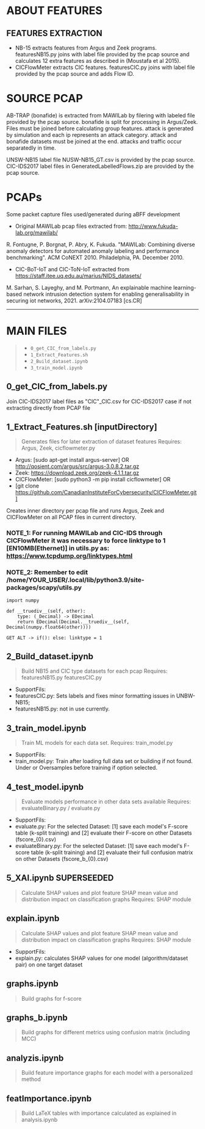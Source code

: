 # ABOUT FEATURES
## FEATURES EXTRACTION
- NB-15 extracts features from Argus and Zeek programs. featuresNB15.py joins with label file provided by the pcap source and calculates 12 extra features as described in (Moustafa et al 2015).
- CICFlowMeter extracts CIC features. featuresCIC.py joins with label file provided by the pcap source and adds Flow ID.

# SOURCE PCAP

AB-TRAP (bonafide) is extracted from MAWILab by filering with labeled file provided by the pcap source.
bonafide is split for processing in Argus/Zeek. Files must be joined before calculating group features.
attack is generated by simulation and each ip represents an attack category.
attack and bonafide datasets must be joined at the end.
attacks and traffic occur separatedly in time.

UNSW-NB15 label file NUSW-NB15_GT.csv is provided by the pcap source.
CIC-IDS2017 label files in GeneratedLabelledFlows.zip are provided by the pcap source.

# PCAPs
 Some packet capture files used/generated during aBFF development

* Original MAWILab pcap files extracted from: http://www.fukuda-lab.org/mawilab/

R. Fontugne, P. Borgnat, P. Abry, K. Fukuda. "MAWILab: Combining diverse anomaly detectors for automated anomaly labeling and performance benchmarking". ACM CoNEXT 2010. Philadelphia, PA. December 2010.

* CIC-BoT-IoT and CIC-ToN-IoT extracted from https://staff.itee.uq.edu.au/marius/NIDS_datasets/

M. Sarhan, S. Layeghy, and M. Portmann, An explainable machine learning-based network intrusion detection system for enabling generalisability in securing iot networks, 2021. arXiv:2104.07183 [cs.CR]

---

# MAIN FILES

> - `0_get_CIC_from_labels.py`
> - `1_Extract_Features.sh`
> - `2_Build_dataset.ipynb`
> - `3_train_model.ipynb`


## 0_get_CIC_from_labels.py 

Join CIC-IDS2017 label files as "CIC"_CIC.csv for CIC-IDS2017 case if not extracting directly from PCAP file


## 1_Extract_Features.sh [inputDirectory] 

> Generates files for later extraction of dataset features
> Requires: Argus, Zeek, cicflowmeter.py

- Argus: [sudo apt-get install argus-server] OR http://qosient.com/argus/src/argus-3.0.8.2.tar.gz
- Zeek: https://download.zeek.org/zeek-4.1.1.tar.gz
- CICFlowMeter: [sudo python3 -m pip install cicflowmeter] OR
- [git clone https://github.com/CanadianInstituteForCybersecurity/CICFlowMeter.git]

Creates inner directory per pcap file and runs Argus, Zeek and CICFlowMeter on all PCAP files in current directory.

### NOTE_1: For running MAWILab and CIC-IDS through CICFlowMeter it was necessary to force linktype to 1 [EN10MB(Ethernet)] in utils.py as: https://www.tcpdump.org/linktypes.html
### NOTE_2: Remember to edit /home/YOUR_USER/.local/lib/python3.9/site-packages/scapy/utils.py

```
import numpy
 
def __truediv__(self, other):
	type: (_Decimal) -> EDecimal
	return EDecimal(Decimal.__truediv__(self, Decimal(numpy.float64(other))))

GET ALT -> if(): else: linktype = 1
```

## 2_Build_dataset.ipynb 

> Build NB15 and CIC type datasets for each pcap
> Requires: featuresNB15.py featuresCIC.py

- SupportFils:
- featuresCIC.py: Sets labels and fixes minor formatting issues in UNBW-NB15;
- featuresNB15.py: not in use currently.

## 3_train_model.ipynb

> Train ML models for each data set.
> Requires: train_model.py

- SupportFils:
- train_model.py: Train after loading full data set or building if not found. Under or Oversamples before training if option selected.

## 4_test_model.ipynb

> Evaluate models performance in other data sets available
> Requires: evaluateBinary.py / evaluate.py

- SupportFils:
- evaluate.py: For the selected Dataset: [1] save each model's F-score table (k-split training) and [2] evaluate their F-score on other Datasets (fscore_{0}.csv)
- evaluateBinary.py: For the selected Dataset: [1] save each model's F-score table (k-split training) and [2] evaluate their full confusion matrix on other Datasets (fscore_b_{0}.csv)

## 5_XAI.ipynb  SUPERSEEDED

> Calculate SHAP values and plot feature SHAP mean value and distribution impact on classification graphs
> Requires: SHAP module

## explain.ipynb

> Calculate SHAP values and plot feature SHAP mean value and distribution impact on classification graphs
> Requires: SHAP module

- SupportFils:
- explain.py: calculates SHAP values for one model (algorithm/dataset pair) on one target dataset

## graphs.ipynb

> Build graphs for f-score

## graphs_b.ipynb

> Build graphs for different metrics using confusion matrix (including MCC)

## analyzis.ipynb

> Build feature importance graphs for each model with a personalized method

## featImportance.ipynb

> Build LaTeX tables with importance calculated as explained in analysis.ipynb
